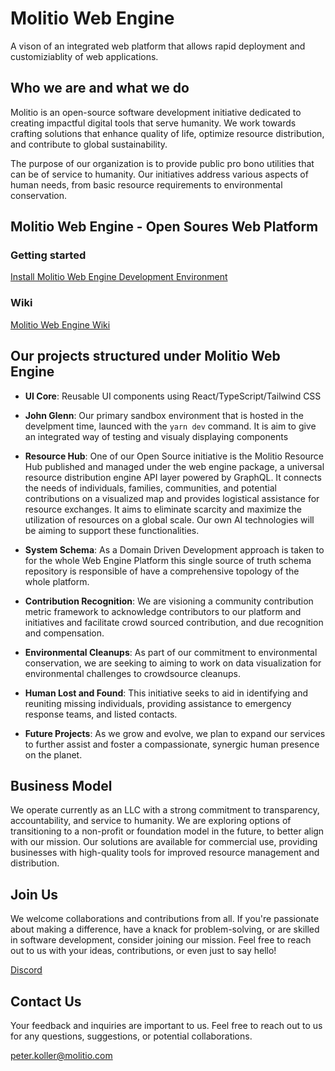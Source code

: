 # Molitio Web Engine

A vison of an integrated web platform that allows rapid deployment and customiziablity of web applications.

## Who we are and what we do

Molitio is an open-source software development initiative dedicated to creating impactful digital tools that serve humanity. We work towards crafting solutions that enhance quality of life, optimize resource distribution, and contribute to global sustainability.

The purpose of our organization is to provide public pro bono utilities that can be of service to humanity. Our initiatives address various aspects of human needs, from basic resource requirements to environmental conservation.

## Molitio Web Engine - Open Soures Web Platform

### Getting started
[Install Molitio Web Engine Development Environment](packages/molitio-wiki/GettingStarted.md)

### Wiki
[Molitio Web Engine Wiki](https://github.com/molitio/molitio-web-engine/wiki)

## Our projects structured under Molitio Web Engine

- **UI Core**: Reusable UI components using React/TypeScript/Tailwind CSS

- **John Glenn**: Our primary sandbox environment that is hosted in the develpment time, launced with the ``` yarn dev ``` command. It is aim to give an integrated way of testing and visualy displaying components 

- **Resource Hub**: One of our Open Source initiative is the Molitio Resource Hub published and managed under the web engine package, a universal resource distribution engine API layer powered by GraphQL. It connects the needs of individuals, families, communities, and potential contributions on a visualized map and provides logistical assistance for resource exchanges. It aims to eliminate scarcity and maximize the utilization of resources on a global scale. Our own AI technologies will be aiming to support these functionalities.

- **System Schema**: As a Domain Driven Development approach is taken to for the whole Web Engine Platform this single source of truth schema repository is responsible of have a comprehensive topology of the whole platform. 

- **Contribution Recognition**: We are visioning a community contribution metric framework to acknowledge contributors to our platform and initiatives and facilitate crowd sourced contribution, and due recognition and compensation.

- **Environmental Cleanups**: As part of our commitment to environmental conservation, we are seeking to aiming to work on data visualization for environmental challenges to crowdsource cleanups.

- **Human Lost and Found**: This initiative seeks to aid in identifying and reuniting missing individuals, providing assistance to emergency response teams, and listed contacts.

- **Future Projects**: As we grow and evolve, we plan to expand our services to further assist and foster a compassionate, synergic human presence on the planet.

## Business Model

We operate currently as an LLC with a strong commitment to transparency, accountability, and service to humanity. We are exploring options of transitioning to a non-profit or foundation model in the future, to better align with our mission. Our solutions are available for commercial use, providing businesses with high-quality tools for improved resource management and distribution.

## Join Us

We welcome collaborations and contributions from all. If you're passionate about making a difference, have a knack for problem-solving, or are skilled in software development, consider joining our mission. Feel free to reach out to us with your ideas, contributions, or even just to say hello!

[Discord](https://discord.gg/F9U97V9d8X)

## Contact Us

Your feedback and inquiries are important to us. Feel free to reach out to us for any questions, suggestions, or potential collaborations.

peter.koller@molitio.com
